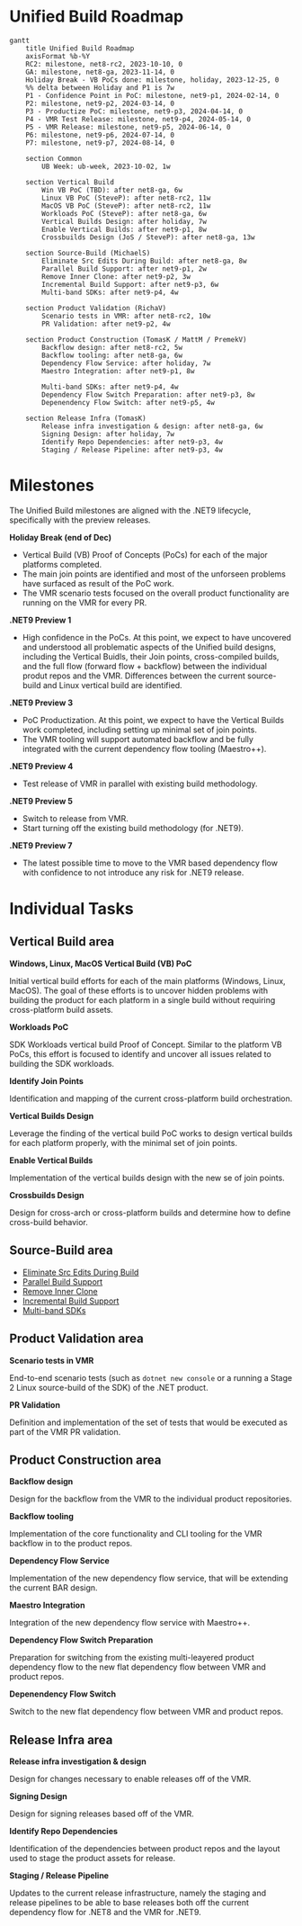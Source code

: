 # Unified Build Roadmap

```mermaid
gantt
    title Unified Build Roadmap
    axisFormat %b-%Y
    RC2: milestone, net8-rc2, 2023-10-10, 0
    GA: milestone, net8-ga, 2023-11-14, 0
    Holiday Break - VB PoCs done: milestone, holiday, 2023-12-25, 0
    %% delta between Holiday and P1 is 7w
    P1 - Confidence Point in PoC: milestone, net9-p1, 2024-02-14, 0
    P2: milestone, net9-p2, 2024-03-14, 0
    P3 - Productize PoC: milestone, net9-p3, 2024-04-14, 0
    P4 - VMR Test Release: milestone, net9-p4, 2024-05-14, 0
    P5 - VMR Release: milestone, net9-p5, 2024-06-14, 0
    P6: milestone, net9-p6, 2024-07-14, 0
    P7: milestone, net9-p7, 2024-08-14, 0
 
    section Common
        UB Week: ub-week, 2023-10-02, 1w

    section Vertical Build
        Win VB PoC (TBD): after net8-ga, 6w
        Linux VB PoC (SteveP): after net8-rc2, 11w
        MacOS VB PoC (SteveP): after net8-rc2, 11w
        Workloads PoC (SteveP): after net8-ga, 6w
        Vertical Builds Design: after holiday, 7w
        Enable Vertical Builds: after net9-p1, 8w
        Crossbuilds Design (JoS / SteveP): after net8-ga, 13w

    section Source-Build (MichaelS)
        Eliminate Src Edits During Build: after net8-ga, 8w
        Parallel Build Support: after net9-p1, 2w
        Remove Inner Clone: after net9-p2, 3w
        Incremental Build Support: after net9-p3, 6w
        Multi-band SDKs: after net9-p4, 4w

    section Product Validation (RichaV)
        Scenario tests in VMR: after net8-rc2, 10w
        PR Validation: after net9-p2, 4w

    section Product Construction (TomasK / MattM / PremekV)
        Backflow design: after net8-rc2, 5w
        Backflow tooling: after net8-ga, 6w
        Dependency Flow Service: after holiday, 7w
        Maestro Integration: after net9-p1, 8w

        Multi-band SDKs: after net9-p4, 4w
        Dependency Flow Switch Preparation: after net9-p3, 8w
        Depenendency Flow Switch: after net9-p5, 4w

    section Release Infra (TomasK)
        Release infra investigation & design: after net8-ga, 6w
        Signing Design: after holiday, 7w
        Identify Repo Dependencies: after net9-p3, 4w
        Staging / Release Pipeline: after net9-p3, 4w
```

# Milestones

The Unified Build milestones are aligned with the .NET9 lifecycle, specifically with the preview releases.

**Holiday Break (end of Dec)**

* Vertical Build (VB) Proof of Concepts (PoCs) for each of the major platforms completed.
* The main join points are identified and most of the unforseen problems have surfaced as result of the PoC work.
* The VMR scenario tests focused on the overall product functionality are running on the VMR for every PR.

**.NET9 Preview 1**

* High confidence in the PoCs. At this point, we expect to have uncovered and understood all problematic aspects of the Unified build designs, including the Vertical Buidls, their Join points, cross-compiled builds, and the full flow (forward flow + backflow) between the individual produt repos and the VMR. Differences between the current source-build and Linux vertical build are identified.

**.NET9 Preview 3**

* PoC Productization. At this point, we expect to have the Vertical Builds work completed, including setting up minimal set of join points.
* The VMR tooling will support automated backflow and be fully integrated with the current dependency flow tooling (Maestro++).

**.NET9 Preview 4**

* Test release of VMR in parallel with existing build methodology.

**.NET9 Preview 5**

* Switch to release from VMR.
* Start turning off the existing build methodology (for .NET9).

**.NET9 Preview 7**

* The latest possible time to move to the VMR based dependency flow with confidence to not introduce any risk for .NET9 release.

# Individual Tasks

## Vertical Build area

**Windows, Linux, MacOS Vertical Build (VB) PoC**

Initial vertical build efforts for each of the main platforms (Windows, Linux, MacOS). The goal of these efforts is to uncover hidden problems with building the product for each platform in a single build without requiring cross-platform build assets.
        
**Workloads PoC**

SDK Workloads vertical build Proof of Concept. Similar to the platform VB PoCs, this effort is focused to identify and uncover all issues related to building the SDK workloads.

**Identify Join Points**

Identification and mapping of the current cross-platform build orchestration.

**Vertical Builds Design**

Leverage the finding of the vertical build PoC works to design vertical builds for each platform properly, with the minimal set of join points.

**Enable Vertical Builds**

Implementation of the vertical builds design with the new se of join points.

**Crossbuilds Design**

Design for cross-arch or cross-platform builds and determine how to define cross-build behavior.

## Source-Build area

* [Eliminate Src Edits During Build](https://github.com/dotnet/source-build/issues/3664)
* [Parallel Build Support](https://github.com/dotnet/source-build/issues/3072)
* [Remove Inner Clone](https://github.com/dotnet/source-build/issues/3666)
* [Incremental Build Support](https://github.com/dotnet/source-build/issues/3608)
* [Multi-band SDKs](https://github.com/dotnet/source-build/issues/3667)

## Product Validation area

**Scenario tests in VMR**

End-to-end scenario tests (such as `dotnet new console` or a running a Stage 2 Linux source-build of the SDK) of the .NET product.

**PR Validation**

Definition and implementation of the set of tests that would be executed as part of the VMR PR validation.

## Product Construction area

**Backflow design**

Design for the backflow from the VMR to the individual product repositories.

**Backflow tooling**

Implementation of the core functionality and CLI tooling for the VMR backflow in to the product repos.

**Dependency Flow Service**

Implementation of the new dependency flow service, that will be extending the current BAR design.

**Maestro Integration**

Integration of the new dependency flow service with Maestro++.

**Dependency Flow Switch Preparation**

Preparation for switching from the existing multi-leayered product dependency flow to the new flat dependency flow between VMR and product repos.

**Depenendency Flow Switch**

Switch to the new flat dependency flow between VMR and product repos.

## Release Infra area

**Release infra investigation & design**

Design for changes necessary to enable releases off of the VMR.

**Signing Design**

Design for signing releases based off of the VMR.

**Identify Repo Dependencies**

Identification of the dependencies between product repos and the layout used to stage the product assets for release.

**Staging / Release Pipeline**

Updates to the current release infrastructure, namely the staging and release pipelines to be able to base releases both off the current dependency flow for .NET8 and the VMR for .NET9.

